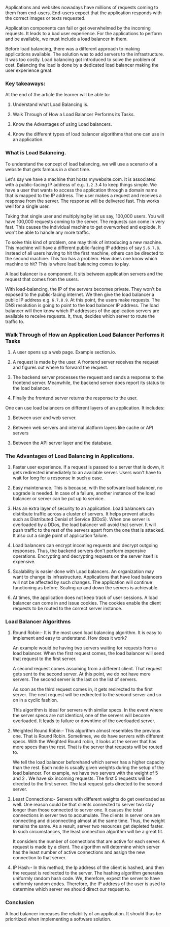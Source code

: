 Applications and websites nowadays have millions of requests coming to them from end-users. End-users expect that the application responds with the correct images or texts requested.

 Application components can fail or get overwhelmed by the incoming requests. It leads to a bad user experience. For the applications to perform and be available, we must include a load balancer in them. 

Before load balancing, there was a different approach to making applications available. The solution was to add servers to the infrastructure. It was too costly. Load balancing got introduced to solve the problem of cost. Balancing the load is done by a dedicated load balancer making the user experience great.

### Key takeaways:

At the end of the article the learner will be able to:

1. Understand what Load Balancing is.

2. Walk Through of How a Load Balancer Performs its Tasks.

3. Know the Advantages of using Load balancers.

4. Know the different types of load balancer algorithms that one can use in an application.

### What is Load Balancing.

To understand the concept of load balancing, we will use a scenario of a website that gets famous in a short time. 

Let's say we have a machine that hosts mywebsite.com. It is associated with a public-facing IP address of e.g. `1.2.3`.4 to keep things simple. We have a user that wants to access the application through a domain name that is mapped to the IP address. The user makes a request and receives a response from the server. The response will be delivered fast. This works well for a single user. 

Taking that single user and multiplying by let us say, 100,000 users. You will have 100,000 requests coming to the server. The requests can come in very fast. This causes the individual machine to get overworked and explode. It won't be able to handle any more traffic. 

To solve this kind of problem, one may think of introducing a new machine. This machine will have a different public-facing IP address of say `5.6.7.8`. Instead of all users having to hit the first machine, others can be directed to the second machine. This too has a problem. How does one know which machine to hit? This is where load balancing comes to play. 

A load balancer is a component. It sits between application servers and the request that comes from the users. 

With load-balancing, the IP of the servers becomes private. They won't be exposed to the public-facing internet. We then give the load balancer a public IP address e.g. `6.7.8.9`. At this point, the users make requests. The DNS resolution is going to point to the load balancer IP address. The load balancer will then know which IP addresses of the application servers are available to receive requests. It, thus, decides which server to route the traffic to.

[](/loadbalancingzs.png/)

### Walk Through of How an Application Load Balancer Performs it Tasks

1. A user opens up a web page. Example section.io.

2. A request is made by the user. A frontend server receives the request and figures out where to forward the request. 

3. The backend server processes the request and sends a response to the frontend server. Meanwhile, the backend server does report its status to the load balancer.

4. Finally the frontend server returns the response to the user.

One can use load balancers on different layers of an application. It includes:

1. Between user and web server.

2. Between web servers and internal platform layers like cache or API servers

3. Between the API server layer and the database.

### The Advantages of Load Balancing in Applications.

1. Faster user experience. If a request is passed to a server that is down, it gets redirected immediately to an available server. Users won't have to wait for long for a response in such a case.

2. Easy maintenance. This is because, with the software load balancer, no upgrade is needed. In case of a failure, another instance of the load balancer or server can be put up to service. 

3. Has an extra layer of security to an application. Load balancers can distribute traffic across a cluster of servers. It helps prevent attacks such as Distributed Denial of Service (DDoS). When one server is overloaded by a DDos, the load balancer will avoid that server. It will push traffic to the rest of the servers apart from the one that is attacked. It also cut a single point of application failure.

4. Load balancers can encrypt incoming requests and decrypt outgoing responses. Thus, the backend servers don't perform expensive operations. Encrypting and decrypting requests on the server itself is expensive. 

5. Scalability is easier done with Load balancers. An organization may want to change its infrastructure. Applications that have load balancers will not be affected by such changes. The application will continue functioning as before. Scaling up and down the servers is achievable. 

6. At times, the application does not keep track of user sessions. A load balancer can come in and issue cookies. The cookies enable the client requests to be routed to the correct server instance.


### Load Balancer Algorithms

1. Round Robin:- It is the most used load balancing algorithm. It is easy to implement and easy to understand. How does it work? 

    An example would be having two servers waiting for requests from a load balancer. When the first request comes, the load balancer will send that request to the first server.

    A second request comes assuming from a different client. That request gets sent to the second server. At this point, we do not have more servers. The second server is the last on the list of servers. 

    As soon as the third request comes in, it gets redirected to the first server. The next request will be redirected to the second server and so on in a cyclic fashion. 

    This algorithm is ideal for servers with similar specs. In the event where the server specs are not identical, one of the servers will become overloaded. It leads to failure or downtime of the overloaded server.

2. Weighted Round Robin:- This algorithm almost resembles the previous one. That is Round Robin. Sometimes, we do have servers with different specs. With the Weighted Round robin, it looks at the server that has more specs than the rest. That is the server that requests will be routed to. 

     We tell the load balancer beforehand which server has a higher capacity than the rest. Each node is usually given weights during the setup of the load balancer. For example, we have two servers with the weight of 5 and 2 . We have six incoming requests. The first 5 requests will be directed to the first server. The last request gets directed to the second server.

3. Least Connections:-  Servers with different weights do get overloaded as well.  One reason could be that clients connected to server two stay longer than those connected to server one. It causes the total connections in server two to accumulate. The clients in server one are connecting and disconnecting almost at the same time. Thus, the weight remains the same. As a result, server two resources get depleted faster. In such circumstances, the least connection algorithm will be a great fit.

     It considers the number of connections that are active for each server. A request is made by a client. The algorithm will determine which server has the least number of active connections and assign the new connection to that server.

4. IP Hash:- In this method, the Ip address of the client is hashed, and then the request is redirected to the server. The hashing algorithm generates uniformly random hash code. We, therefore, expect the server to have uniformly random codes. Therefore, the IP address of the user is used to determine which server we should direct our request to. 

### Conclusion

A load balancer increases the reliability of an application. It should thus be prioritized when implementing a software solution.
